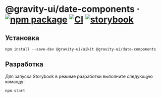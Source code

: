 # @gravity-ui/date-components &middot; [![npm package](https://img.shields.io/npm/v/@gravity-ui/date-components)](https://www.npmjs.com/package/@gravity-ui/date-components) [![CI](https://img.shields.io/github/actions/workflow/status/gravity-ui/date-components/.github/workflows/ci.yml?label=CI&logo=github)](https://github.com/gravity-ui/date-components/actions/workflows/ci.yml?query=branch:main) [![storybook](https://img.shields.io/badge/Storybook-deployed-ff4685)](https://preview.gravity-ui.com/date-components/)

## Установка

```shell
npm install --save-dev @gravity-ui/uikit @gravity-ui/date-components
```

## Разработка

Для запуска Storybook в режиме разработки выполните следующую команду:

```shell
npm start
```
